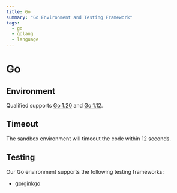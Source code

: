```yaml
---
title: Go
summary: "Go Environment and Testing Framework"
tags:
  - go
  - golang
  - language
---
```


# Go

## Environment

Qualified supports [Go 1.20](https://golang.org/doc/go1.20) and [Go 1.12](https://golang.org/doc/go1.12).

## Timeout

The sandbox environment will timeout the code within 12 seconds.

## Testing

Our Go environment supports the following testing frameworks:

- [go/ginkgo](/reference/languages/go/ginkgo)
